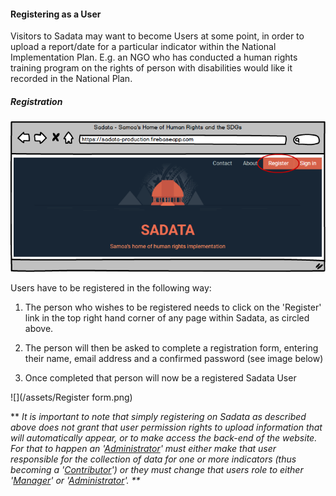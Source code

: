 #### Registering as a User

Visitors to Sadata may want to become Users at some point, in order to upload a report/date for a particular indicator within the National Implementation Plan. E.g. an NGO who has conducted a human rights training program on the rights of person with disabilities would like it recorded in the National Plan.  

##### Registration

![](/assets/Registration.png)

Users have to be registered in the following way:

1. The person who wishes to be registered needs to click on the 'Register' link in the top right hand corner of any page within Sadata, as circled above. 
2. The person will then be asked to complete a registration form, entering their name, email address and a confirmed password \(see image below\)

3. Once completed that person will now be a registered Sadata User

![](/assets/Register form.png)

\*\* _It is important to note that simply registering on Sadata as described above does not grant that user permission rights to upload information that will automatically appear, or to make access the back-end of the website. For that to happen an '_[_Administrator_](#administrators)_'  must either make that user responsible for the collection of data for one or more indicators \(thus becoming a '_[_Contributor_](#contributors)_'\) or they must change that users role to either '_[_Manager_](#managers)_' or '_[_Administrator_](#administrators)_'. \*\*_

